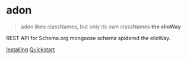 # adon

> adon likes classNames, but only its _own_ classNames **the elioWay**

REST API for Schema.org mongoose schema spidered the elioWay.

<div><a href="installing.html" class="elioButton">Installing</a>
  <a href="quickstart.html" class="elioButton">Quickstart</a></div>
